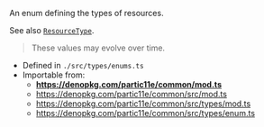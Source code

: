 An enum defining the types of resources.

See also [`ResourceType`](types?id=resourcetype).

> These values may evolve over time.

- Defined in `./src/types/enums.ts`
- Importable from:
  - **https://denopkg.com/partic11e/common/mod.ts**
  - https://denopkg.com/partic11e/common/src/mod.ts
  - https://denopkg.com/partic11e/common/src/types/mod.ts
  - https://denopkg.com/partic11e/common/src/types/enum.ts
